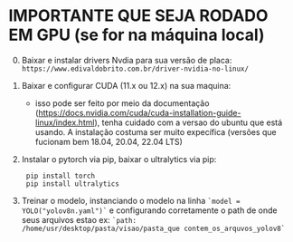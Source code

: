 # IMPORTANTE QUE SEJA RODADO EM GPU (se for na máquina local)

0. Baixar e instalar drivers Nvdia para sua versão de placa:
    `https://www.edivaldobrito.com.br/driver-nvidia-no-linux/`    

1. Baixar e configurar CUDA (11.x ou 12.x) na sua maquina:
    * isso pode ser feito por meio da documentação (https://docs.nvidia.com/cuda/cuda-installation-guide-linux/index.html), tenha cuidado com a versao do ubuntu que está  usando. A instalação costuma ser muito expecífica (versões que fucionam bem 18.04, 20.04, 22.04 LTS)

2. Instalar o pytorch via pip, baixar o ultralytics via pip:
   ```
    pip install torch
    pip install ultralytics
   ```
4. Treinar o modelo, instanciando o modelo na linha
   ``` `model = YOLO("yolov8n.yaml")` ```
   e configurando corretamente o path de onde seus arquivos estao ex:
    ``` `path: /home/usr/desktop/pasta/visao/pasta_que contem_os_arquvos_yolov8` ```
